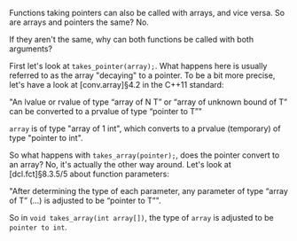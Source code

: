 Functions taking pointers can also be called with arrays, and vice versa. So are arrays and pointers the same? No.

If they aren't the same, why can both functions be called with both arguments?

First let's look at `takes_pointer(array);`. What happens here is usually referred to as the array "decaying" to a pointer. To be a bit more precise, let's have a look at [conv.array]§4.2 in the C++11 standard:

"An lvalue or rvalue of type “array of N T” or “array of unknown bound of T” can be converted to a prvalue of type “pointer to T”"

`array` is of type "array of 1 int", which converts to a prvalue (temporary) of type "pointer to int".

So what happens with `takes_array(pointer);`, does the pointer convert to an array? No, it's actually the other way around. Let's look at [dcl.fct]§8.3.5/5 about function parameters:

"After determining the type of each parameter, any parameter of type “array of T” (...) is adjusted to be “pointer to T”".

So in `void takes_array(int array[])`, the type of `array` is adjusted to be `pointer to int`.